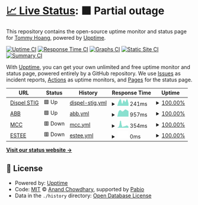 # [📈 Live Status](https://thoangdev.github.io/dispel-uptime): <!--live status--> **🟧 Partial outage**

This repository contains the open-source uptime monitor and status page for [Tommy Hoang](https://thoangdev.github.io/dispel-uptime), powered by [Upptime](https://github.com/upptime/upptime).

[![Uptime CI](https://github.com/thoangdev/dispel-uptime/workflows/Uptime%20CI/badge.svg)](https://github.com/thoangdev/dispel-uptime/actions?query=workflow%3A%22Uptime+CI%22)
[![Response Time CI](https://github.com/thoangdev/dispel-uptime/workflows/Response%20Time%20CI/badge.svg)](https://github.com/thoangdev/dispel-uptime/actions?query=workflow%3A%22Response+Time+CI%22)
[![Graphs CI](https://github.com/thoangdev/dispel-uptime/workflows/Graphs%20CI/badge.svg)](https://github.com/thoangdev/dispel-uptime/actions?query=workflow%3A%22Graphs+CI%22)
[![Static Site CI](https://github.com/thoangdev/dispel-uptime/workflows/Static%20Site%20CI/badge.svg)](https://github.com/thoangdev/dispel-uptime/actions?query=workflow%3A%22Static+Site+CI%22)
[![Summary CI](https://github.com/thoangdev/dispel-uptime/workflows/Summary%20CI/badge.svg)](https://github.com/thoangdev/dispel-uptime/actions?query=workflow%3A%22Summary+CI%22)

With [Upptime](https://upptime.js.org), you can get your own unlimited and free uptime monitor and status page, powered entirely by a GitHub repository. We use [Issues](https://github.com/thoangdev/dispel-uptime/issues) as incident reports, [Actions](https://github.com/thoangdev/dispel-uptime/actions) as uptime monitors, and [Pages](https://thoangdev.github.io/dispel-uptime) for the status page.

<!--start: status pages-->
<!-- This summary is generated by Upptime (https://github.com/upptime/upptime) -->
<!-- Do not edit this manually, your changes will be overwritten -->
<!-- prettier-ignore -->
| URL | Status | History | Response Time | Uptime |
| --- | ------ | ------- | ------------- | ------ |
| <img alt="" src="https://icons.duckduckgo.com/ip3/dashboard.dispel.io.ico" height="13"> [Dispel STIG](https://dashboard.dispel.io/) | 🟩 Up | [dispel-stig.yml](https://github.com/thoangdev/dispel-uptime/commits/HEAD/history/dispel-stig.yml) | <details><summary><img alt="Response time graph" src="./graphs/dispel-stig/response-time-week.png" height="20"> 241ms</summary><br><a href="https://thoangdev.github.io/dispel-uptime/history/dispel-stig"><img alt="Response time 231" src="https://img.shields.io/endpoint?url=https%3A%2F%2Fraw.githubusercontent.com%2Fthoangdev%2Fdispel-uptime%2FHEAD%2Fapi%2Fdispel-stig%2Fresponse-time.json"></a><br><a href="https://thoangdev.github.io/dispel-uptime/history/dispel-stig"><img alt="24-hour response time 122" src="https://img.shields.io/endpoint?url=https%3A%2F%2Fraw.githubusercontent.com%2Fthoangdev%2Fdispel-uptime%2FHEAD%2Fapi%2Fdispel-stig%2Fresponse-time-day.json"></a><br><a href="https://thoangdev.github.io/dispel-uptime/history/dispel-stig"><img alt="7-day response time 241" src="https://img.shields.io/endpoint?url=https%3A%2F%2Fraw.githubusercontent.com%2Fthoangdev%2Fdispel-uptime%2FHEAD%2Fapi%2Fdispel-stig%2Fresponse-time-week.json"></a><br><a href="https://thoangdev.github.io/dispel-uptime/history/dispel-stig"><img alt="30-day response time 231" src="https://img.shields.io/endpoint?url=https%3A%2F%2Fraw.githubusercontent.com%2Fthoangdev%2Fdispel-uptime%2FHEAD%2Fapi%2Fdispel-stig%2Fresponse-time-month.json"></a><br><a href="https://thoangdev.github.io/dispel-uptime/history/dispel-stig"><img alt="1-year response time 231" src="https://img.shields.io/endpoint?url=https%3A%2F%2Fraw.githubusercontent.com%2Fthoangdev%2Fdispel-uptime%2FHEAD%2Fapi%2Fdispel-stig%2Fresponse-time-year.json"></a></details> | <details><summary><a href="https://thoangdev.github.io/dispel-uptime/history/dispel-stig">100.00%</a></summary><a href="https://thoangdev.github.io/dispel-uptime/history/dispel-stig"><img alt="All-time uptime 100.00%" src="https://img.shields.io/endpoint?url=https%3A%2F%2Fraw.githubusercontent.com%2Fthoangdev%2Fdispel-uptime%2FHEAD%2Fapi%2Fdispel-stig%2Fuptime.json"></a><br><a href="https://thoangdev.github.io/dispel-uptime/history/dispel-stig"><img alt="24-hour uptime 100.00%" src="https://img.shields.io/endpoint?url=https%3A%2F%2Fraw.githubusercontent.com%2Fthoangdev%2Fdispel-uptime%2FHEAD%2Fapi%2Fdispel-stig%2Fuptime-day.json"></a><br><a href="https://thoangdev.github.io/dispel-uptime/history/dispel-stig"><img alt="7-day uptime 100.00%" src="https://img.shields.io/endpoint?url=https%3A%2F%2Fraw.githubusercontent.com%2Fthoangdev%2Fdispel-uptime%2FHEAD%2Fapi%2Fdispel-stig%2Fuptime-week.json"></a><br><a href="https://thoangdev.github.io/dispel-uptime/history/dispel-stig"><img alt="30-day uptime 100.00%" src="https://img.shields.io/endpoint?url=https%3A%2F%2Fraw.githubusercontent.com%2Fthoangdev%2Fdispel-uptime%2FHEAD%2Fapi%2Fdispel-stig%2Fuptime-month.json"></a><br><a href="https://thoangdev.github.io/dispel-uptime/history/dispel-stig"><img alt="1-year uptime 100.00%" src="https://img.shields.io/endpoint?url=https%3A%2F%2Fraw.githubusercontent.com%2Fthoangdev%2Fdispel-uptime%2FHEAD%2Fapi%2Fdispel-stig%2Fuptime-year.json"></a></details>
| <img alt="" src="https://icons.duckduckgo.com/ip3/secureremote.abb.com.ico" height="13"> [ABB](https://secureremote.abb.com/) | 🟩 Up | [abb.yml](https://github.com/thoangdev/dispel-uptime/commits/HEAD/history/abb.yml) | <details><summary><img alt="Response time graph" src="./graphs/abb/response-time-week.png" height="20"> 957ms</summary><br><a href="https://thoangdev.github.io/dispel-uptime/history/abb"><img alt="Response time 973" src="https://img.shields.io/endpoint?url=https%3A%2F%2Fraw.githubusercontent.com%2Fthoangdev%2Fdispel-uptime%2FHEAD%2Fapi%2Fabb%2Fresponse-time.json"></a><br><a href="https://thoangdev.github.io/dispel-uptime/history/abb"><img alt="24-hour response time 869" src="https://img.shields.io/endpoint?url=https%3A%2F%2Fraw.githubusercontent.com%2Fthoangdev%2Fdispel-uptime%2FHEAD%2Fapi%2Fabb%2Fresponse-time-day.json"></a><br><a href="https://thoangdev.github.io/dispel-uptime/history/abb"><img alt="7-day response time 957" src="https://img.shields.io/endpoint?url=https%3A%2F%2Fraw.githubusercontent.com%2Fthoangdev%2Fdispel-uptime%2FHEAD%2Fapi%2Fabb%2Fresponse-time-week.json"></a><br><a href="https://thoangdev.github.io/dispel-uptime/history/abb"><img alt="30-day response time 973" src="https://img.shields.io/endpoint?url=https%3A%2F%2Fraw.githubusercontent.com%2Fthoangdev%2Fdispel-uptime%2FHEAD%2Fapi%2Fabb%2Fresponse-time-month.json"></a><br><a href="https://thoangdev.github.io/dispel-uptime/history/abb"><img alt="1-year response time 973" src="https://img.shields.io/endpoint?url=https%3A%2F%2Fraw.githubusercontent.com%2Fthoangdev%2Fdispel-uptime%2FHEAD%2Fapi%2Fabb%2Fresponse-time-year.json"></a></details> | <details><summary><a href="https://thoangdev.github.io/dispel-uptime/history/abb">100.00%</a></summary><a href="https://thoangdev.github.io/dispel-uptime/history/abb"><img alt="All-time uptime 100.00%" src="https://img.shields.io/endpoint?url=https%3A%2F%2Fraw.githubusercontent.com%2Fthoangdev%2Fdispel-uptime%2FHEAD%2Fapi%2Fabb%2Fuptime.json"></a><br><a href="https://thoangdev.github.io/dispel-uptime/history/abb"><img alt="24-hour uptime 100.00%" src="https://img.shields.io/endpoint?url=https%3A%2F%2Fraw.githubusercontent.com%2Fthoangdev%2Fdispel-uptime%2FHEAD%2Fapi%2Fabb%2Fuptime-day.json"></a><br><a href="https://thoangdev.github.io/dispel-uptime/history/abb"><img alt="7-day uptime 100.00%" src="https://img.shields.io/endpoint?url=https%3A%2F%2Fraw.githubusercontent.com%2Fthoangdev%2Fdispel-uptime%2FHEAD%2Fapi%2Fabb%2Fuptime-week.json"></a><br><a href="https://thoangdev.github.io/dispel-uptime/history/abb"><img alt="30-day uptime 100.00%" src="https://img.shields.io/endpoint?url=https%3A%2F%2Fraw.githubusercontent.com%2Fthoangdev%2Fdispel-uptime%2FHEAD%2Fapi%2Fabb%2Fuptime-month.json"></a><br><a href="https://thoangdev.github.io/dispel-uptime/history/abb"><img alt="1-year uptime 100.00%" src="https://img.shields.io/endpoint?url=https%3A%2F%2Fraw.githubusercontent.com%2Fthoangdev%2Fdispel-uptime%2FHEAD%2Fapi%2Fabb%2Fuptime-year.json"></a></details>
| <img alt="" src="https://icons.duckduckgo.com/ip3/mcc.dispel.io.ico" height="13"> [MCC](https://mcc.dispel.io/) | 🟥 Down | [mcc.yml](https://github.com/thoangdev/dispel-uptime/commits/HEAD/history/mcc.yml) | <details><summary><img alt="Response time graph" src="./graphs/mcc/response-time-week.png" height="20"> 354ms</summary><br><a href="https://thoangdev.github.io/dispel-uptime/history/mcc"><img alt="Response time 328" src="https://img.shields.io/endpoint?url=https%3A%2F%2Fraw.githubusercontent.com%2Fthoangdev%2Fdispel-uptime%2FHEAD%2Fapi%2Fmcc%2Fresponse-time.json"></a><br><a href="https://thoangdev.github.io/dispel-uptime/history/mcc"><img alt="24-hour response time 159" src="https://img.shields.io/endpoint?url=https%3A%2F%2Fraw.githubusercontent.com%2Fthoangdev%2Fdispel-uptime%2FHEAD%2Fapi%2Fmcc%2Fresponse-time-day.json"></a><br><a href="https://thoangdev.github.io/dispel-uptime/history/mcc"><img alt="7-day response time 354" src="https://img.shields.io/endpoint?url=https%3A%2F%2Fraw.githubusercontent.com%2Fthoangdev%2Fdispel-uptime%2FHEAD%2Fapi%2Fmcc%2Fresponse-time-week.json"></a><br><a href="https://thoangdev.github.io/dispel-uptime/history/mcc"><img alt="30-day response time 328" src="https://img.shields.io/endpoint?url=https%3A%2F%2Fraw.githubusercontent.com%2Fthoangdev%2Fdispel-uptime%2FHEAD%2Fapi%2Fmcc%2Fresponse-time-month.json"></a><br><a href="https://thoangdev.github.io/dispel-uptime/history/mcc"><img alt="1-year response time 328" src="https://img.shields.io/endpoint?url=https%3A%2F%2Fraw.githubusercontent.com%2Fthoangdev%2Fdispel-uptime%2FHEAD%2Fapi%2Fmcc%2Fresponse-time-year.json"></a></details> | <details><summary><a href="https://thoangdev.github.io/dispel-uptime/history/mcc">100.00%</a></summary><a href="https://thoangdev.github.io/dispel-uptime/history/mcc"><img alt="All-time uptime 100.00%" src="https://img.shields.io/endpoint?url=https%3A%2F%2Fraw.githubusercontent.com%2Fthoangdev%2Fdispel-uptime%2FHEAD%2Fapi%2Fmcc%2Fuptime.json"></a><br><a href="https://thoangdev.github.io/dispel-uptime/history/mcc"><img alt="24-hour uptime 100.00%" src="https://img.shields.io/endpoint?url=https%3A%2F%2Fraw.githubusercontent.com%2Fthoangdev%2Fdispel-uptime%2FHEAD%2Fapi%2Fmcc%2Fuptime-day.json"></a><br><a href="https://thoangdev.github.io/dispel-uptime/history/mcc"><img alt="7-day uptime 100.00%" src="https://img.shields.io/endpoint?url=https%3A%2F%2Fraw.githubusercontent.com%2Fthoangdev%2Fdispel-uptime%2FHEAD%2Fapi%2Fmcc%2Fuptime-week.json"></a><br><a href="https://thoangdev.github.io/dispel-uptime/history/mcc"><img alt="30-day uptime 100.00%" src="https://img.shields.io/endpoint?url=https%3A%2F%2Fraw.githubusercontent.com%2Fthoangdev%2Fdispel-uptime%2FHEAD%2Fapi%2Fmcc%2Fuptime-month.json"></a><br><a href="https://thoangdev.github.io/dispel-uptime/history/mcc"><img alt="1-year uptime 100.00%" src="https://img.shields.io/endpoint?url=https%3A%2F%2Fraw.githubusercontent.com%2Fthoangdev%2Fdispel-uptime%2FHEAD%2Fapi%2Fmcc%2Fuptime-year.json"></a></details>
| <img alt="" src="https://icons.duckduckgo.com/ip3/ztogateway.elcompanies.com.ico" height="13"> [ESTEE](https://ztogateway.elcompanies.com/) | 🟥 Down | [estee.yml](https://github.com/thoangdev/dispel-uptime/commits/HEAD/history/estee.yml) | <details><summary><img alt="Response time graph" src="./graphs/estee/response-time-week.png" height="20"> 0ms</summary><br><a href="https://thoangdev.github.io/dispel-uptime/history/estee"><img alt="Response time 0" src="https://img.shields.io/endpoint?url=https%3A%2F%2Fraw.githubusercontent.com%2Fthoangdev%2Fdispel-uptime%2FHEAD%2Fapi%2Festee%2Fresponse-time.json"></a><br><a href="https://thoangdev.github.io/dispel-uptime/history/estee"><img alt="24-hour response time 0" src="https://img.shields.io/endpoint?url=https%3A%2F%2Fraw.githubusercontent.com%2Fthoangdev%2Fdispel-uptime%2FHEAD%2Fapi%2Festee%2Fresponse-time-day.json"></a><br><a href="https://thoangdev.github.io/dispel-uptime/history/estee"><img alt="7-day response time 0" src="https://img.shields.io/endpoint?url=https%3A%2F%2Fraw.githubusercontent.com%2Fthoangdev%2Fdispel-uptime%2FHEAD%2Fapi%2Festee%2Fresponse-time-week.json"></a><br><a href="https://thoangdev.github.io/dispel-uptime/history/estee"><img alt="30-day response time 0" src="https://img.shields.io/endpoint?url=https%3A%2F%2Fraw.githubusercontent.com%2Fthoangdev%2Fdispel-uptime%2FHEAD%2Fapi%2Festee%2Fresponse-time-month.json"></a><br><a href="https://thoangdev.github.io/dispel-uptime/history/estee"><img alt="1-year response time 0" src="https://img.shields.io/endpoint?url=https%3A%2F%2Fraw.githubusercontent.com%2Fthoangdev%2Fdispel-uptime%2FHEAD%2Fapi%2Festee%2Fresponse-time-year.json"></a></details> | <details><summary><a href="https://thoangdev.github.io/dispel-uptime/history/estee">100.00%</a></summary><a href="https://thoangdev.github.io/dispel-uptime/history/estee"><img alt="All-time uptime 100.00%" src="https://img.shields.io/endpoint?url=https%3A%2F%2Fraw.githubusercontent.com%2Fthoangdev%2Fdispel-uptime%2FHEAD%2Fapi%2Festee%2Fuptime.json"></a><br><a href="https://thoangdev.github.io/dispel-uptime/history/estee"><img alt="24-hour uptime 100.00%" src="https://img.shields.io/endpoint?url=https%3A%2F%2Fraw.githubusercontent.com%2Fthoangdev%2Fdispel-uptime%2FHEAD%2Fapi%2Festee%2Fuptime-day.json"></a><br><a href="https://thoangdev.github.io/dispel-uptime/history/estee"><img alt="7-day uptime 100.00%" src="https://img.shields.io/endpoint?url=https%3A%2F%2Fraw.githubusercontent.com%2Fthoangdev%2Fdispel-uptime%2FHEAD%2Fapi%2Festee%2Fuptime-week.json"></a><br><a href="https://thoangdev.github.io/dispel-uptime/history/estee"><img alt="30-day uptime 100.00%" src="https://img.shields.io/endpoint?url=https%3A%2F%2Fraw.githubusercontent.com%2Fthoangdev%2Fdispel-uptime%2FHEAD%2Fapi%2Festee%2Fuptime-month.json"></a><br><a href="https://thoangdev.github.io/dispel-uptime/history/estee"><img alt="1-year uptime 100.00%" src="https://img.shields.io/endpoint?url=https%3A%2F%2Fraw.githubusercontent.com%2Fthoangdev%2Fdispel-uptime%2FHEAD%2Fapi%2Festee%2Fuptime-year.json"></a></details>

<!--end: status pages-->

[**Visit our status website →**](https://thoangdev.github.io/dispel-uptime)

## 📄 License

- Powered by: [Upptime](https://github.com/upptime/upptime)
- Code: [MIT](./LICENSE) © [Anand Chowdhary](https://anandchowdhary.com), supported by [Pabio](https://pabio.com)
- Data in the `./history` directory: [Open Database License](https://opendatacommons.org/licenses/odbl/1-0/)
